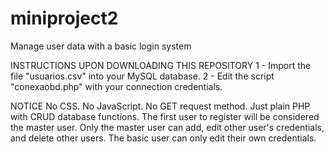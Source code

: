 # miniproject2
Manage user data with a basic login system

INSTRUCTIONS UPON DOWNLOADING THIS REPOSITORY
1 - Import the file "usuarios.csv" into your MySQL database.
2 - Edit the script "conexaobd.php" with your connection credentials.

NOTICE
No CSS.
No JavaScript.
No GET request method.
Just plain PHP with CRUD database functions.
The first user to register will be considered the master user.
Only the master user can add, edit other user's credentials, and delete other users.
The basic user can only edit their own credentials.
